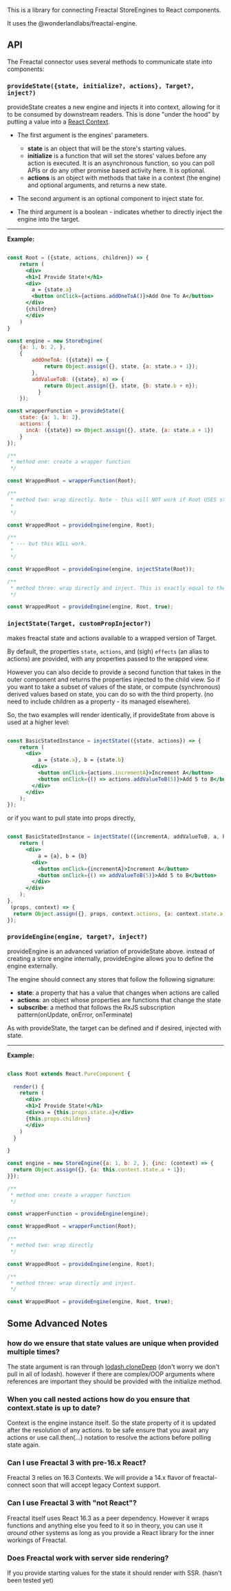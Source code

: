 This is a library for connecting Freactal StoreEngines to React components. 

It uses the @wonderlandlabs/freactal-engine.

## API 

The Freactal connector uses several methods to communicate state into components:

### `provideState({state, initialize?, actions}, Target?, inject?)`

provideState creates a new engine and injects it into context, allowing for it to be consumed
by downstream readers. This is done "under the hood" by putting a value into a 
[React Context](https://reactjs.org/docs/context.html). 

* The first argument is the engines' parameters.
  * **state** is an object that will be the store's starting values.
  * **initialize** is a function that will set the stores' values before any action is
    executed. It is an asynchronous function, so you can poll APIs or do any other 
    promise based activity here. It is optional. 
  * **actions** is an object with methods that take in a context (the engine) and 
    optional arguments, and returns a new state. 
    
* The second argument is an optional component to inject state for. 
* The third argument is a boolean - indicates whether to directly inject the engine into the target. 

---- 

**Example:**

```jsx harmony

const Root = ({state, actions, children}) => {
    return (
      <div>
      <h1>I Provide State!</h1>
      <div>
        a = {state.a}
        <button onClick={actions.addOneToA()}>Add One To A</button>
      </div>
      {children}
      </div>
    )
}

const engine = new StoreEngine(
    {a: 1, b: 2, },
    {
        addOneToA: ({state}) => {
            return Object.assign({}, state, {a: state.a + 1});
        },
        addValueToB: ({state}, n) => {
            return Object.assign({}, state, {b: state.b + n});
          }
    });

const wrapperFunction = provideState({
    state: {a: 1, b: 2},
    actions: {
      incA: ({state}) => Object.assign({}, state, {a: state.a + 1})
    }
});

/**
 * method one: create a wrapper function
 */

const WrappedRoot = wrapperFunction(Root);

/**
 * method two: wrap directly. Note - this will NOT work if Root USES state.
 * 
 */

const WrappedRoot = provideEngine(engine, Root);

/**
 * --- but this WILL work.
 * 
 */

const WrappedRoot = provideEngine(engine, injectState(Root));

/**
 * method three: wrap directly and inject. This is exactly equal to the above (working) example.
 */

const WrappedRoot = provideEngine(engine, Root, true);

```

### `injectState(Target, customPropInjector?)`

makes freactal state and actions available to a wrapped version of Target. 

By default, the properties `state`, `actions`, and (sigh) `effects` (an alias to actions) are provided, with 
any properties passed to the wrapped view. 

However you can also decide to provide a second function that takes in the outer component and 
returns the properties injected to the child view. So if you want to take a subset of values of the 
state, or compute (synchronous) derived values based on state, you can do so with the third property. 
(no need to include children as a property - its managed elsewhere).

So, the two examples will render identically, if provideState from above is used at a higher level:

```jsx harmony

const BasicStatedInstance = injectState(({state, actions}) => {
    return (
      <div>
          a = {state.a}, b = {state.b} 
        <div>
          <button onClick={actions.incrementA}>Increment A</button>
          <button onClick={() => actions.addValueToB(5)}>Add 5 to B</button>
        </div>
      </div>
    );
});

```
or if you want to pull state into props directly, 

```jsx harmony

const BasicStatedInstance = injectState(({incrementA, addValueToB, a, b}) => {
    return (
      <div>
          a = {a}, b = {b} 
        <div>
          <button onClick={incrementA}>Increment A</button>
          <button onClick={() => addValueToB(5)}>Add 5 to B</button>
        </div>
      </div>
    );
},
 (props, context) => {
  return Object.assign({}, props, context.actions, {a: context.state.a, b: context.state.b});
});

```

### `provideEngine(engine, target?, inject?)`

provideEngine is an advanced variation of provideState above. 
instead of creating a store engine internally, provideEngine allows you to
 define the engine externally.

The engine should connect any stores that follow the following signature:

* **state**: a property that has a value that changes when actions are called
* **actions**: an object whose properties are functions that change the state
* **subscribe**: a method that follows the RxJS subscription 
  pattern(onUpdate, onError, onTerminate)

As with provideState, the target can be defined and if desired, injected with state.

---- 
**Example:**

```jsx harmony

class Root extends React.PureComponent {
  
  render() {
    return (
      <div>
      <h1>I Provide State!</h1>
      <div>a = {this.props.state.a}</div>
      {this.props.children}
      </div>
    )
  }
  
}

const engine = new StoreEngine({a: 1, b: 2, }, {inc: (context) => {
  return Object.assign({}, {a: this.context.state.a + 1});
}});

/**
 * method one: create a wrapper function
 */

const wrapperFunction = provideEngine(engine);

const WrappedRoot = wrapperFunction(Root);

/**
 * method two: wrap directly
 */

const WrappedRoot = provideEngine(engine, Root);

/**
 * method three: wrap directly and inject.
 */

const WrappedRoot = provideEngine(engine, Root, true);

```

## Some Advanced Notes

### how do we ensure that state values are unique when provided multiple times?

The state argument is ran through [lodash.cloneDeep](https://lodash.com/docs/4.17.11#cloneDeep) 
(don't worry we don't pull in all of lodash). however if there are 
complex/OOP arguments where references are important they should be provided with the initialize method. 

### When you call nested actions how do you ensure that context.state is up to date?

Context is the engine instance itself. So the state property of it is updated after the resolution of any
actions. to be safe ensure that you await any actions or use call.then(...) notation to resolve the actions
before polling state again. 

### Can I use Freactal 3 with pre-16.x React? 

Freactal 3 relies on 16.3 Contexts. We will provide a 14.x flavor of freactal-connect soon that will accept
legacy Context support. 

### Can I use Freactal 3 with "not React"? 

Freactal itself uses React 16.3 as a peer dependency. However it wraps functions and anything else you feed to it
so in theory, you can use it *around* other systems as long as you provide a React library for the inner workings
of Freactal. 

### Does Freactal work with server side rendering? 

If you provide starting values for the state it should render with SSR. (hasn't been tested yet) 
